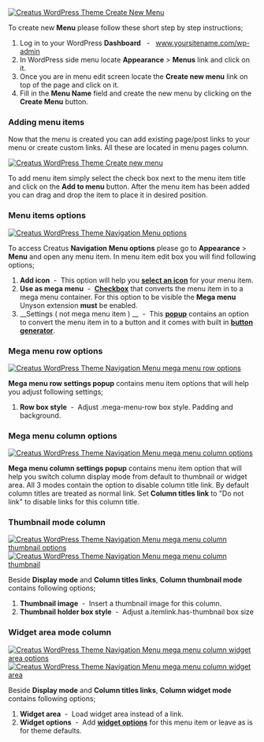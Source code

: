 <div class="thz-lightbox-gallery" markdown="1">


<div class="thz-doc-image max">
<a class="thz-lightbox mfp-image" href="../../docs-media/create-new-menu.jpg" data-mfp-title="Creatus WordPress Theme Create New Menu" data-modal-size="large">
	<img src="../../docs-media/create-new-menu.jpg" alt="Creatus WordPress Theme Create New Menu" />
</a>
</div>


To create new __Menu__ please follow these short step by step instructions;

1. Log in to your WordPress __Dashboard__ &nbsp; - &nbsp; www.yoursitename.com/wp-admin
2. In WordPress side menu locate __Appearance__ > __Menus__ link and click on it.
3. Once you are in menu edit screen locate the __Create new menu__ link on top of the page and click on it.
4. Fill in the __Menu Name__ field and create the new menu by clicking on the __Create Menu__ button.


### Adding menu items

Now that the menu is created you can add existing page/post links to your menu or create custom links. All these are located in menu pages column. 

<div class="thz-doc-image max">
<a class="thz-lightbox mfp-image" href="../../docs-media/menu-pages-column.jpg" data-mfp-title="Creatus WordPress Theme Create new menu" data-modal-size="large">
	<img src="../../docs-media/menu-pages-column.jpg" alt="Creatus WordPress Theme Create new menu" />
</a>
</div>

To add menu item simply select the check box next to the menu item title and click on the __Add to menu__ button. After the menu item has been added you can drag and drop the item to place it in desired position. 


### Menu items options

<div class="thz-doc-image max">
<a class="thz-lightbox mfp-image" href="../../docs-media/navigation-menu-options.jpg" data-mfp-title="Creatus WordPress Theme Navigation Menu options" data-modal-size="large">
	<img src="../../docs-media/navigation-menu-options.jpg" alt="Creatus WordPress Theme Navigation Menu options" />
</a>
</div>

<div id="search" markdown="1">

To access Creatus __Navigation Menu options__ please go to __Appearance__ > __Menu__ and open any menu item. In menu item edit box you will find following options;

1. __Add icon__ &nbsp;-&nbsp; This option will help you <a class="thz-lightbox mfp-image" href="../../docs-media/navigation-menu-icon-option.jpg" data-mfp-title="Creatus WordPress Theme Navigation Menu icon option" data-modal-size="large">__select an icon__</a> for your menu item. 
1. __Use as mega menu__ &nbsp;-&nbsp; <a class="thz-lightbox mfp-image" href="../../docs-media/navigation-menu-megamenu-checkbox.jpg" data-mfp-title="Creatus WordPress Theme Navigation Menu button generator" data-modal-size="large">__Checkbox__</a> that converts the menu item in to a mega menu container. For this option to be visible the __Mega menu__ Unyson extension __must__ be enabled.
1. __Settings ( not mega menu item ) __ &nbsp;-&nbsp; This <a class="thz-lightbox mfp-image" href="../../docs-media/navigation-menu-button-option.jpg" data-mfp-title="Creatus WordPress Theme Navigation Menu button popup" data-modal-size="large">__popup__</a> <span> contains an option to convert the menu item in to a button and it comes with built in </span> <a class="thz-lightbox mfp-image" href="../../docs-media/navigation-menu-button-generator.jpg" data-mfp-title="Creatus WordPress Theme Navigation Menu button generator" data-modal-size="large">__button generator__</a>.


### Mega menu row options
<div class="thz-doc-image max">
<a class="thz-lightbox mfp-image" href="../../docs-media/navigation-menu-row-options.jpg" data-mfp-title="Creatus WordPress Theme Navigation Menu mega menu row options" data-modal-size="large">
	<img src="../../docs-media/navigation-menu-row-options.jpg" alt="Creatus WordPress Theme Navigation Menu mega menu row options" />
</a>
</div>

__Mega menu row settings popup__ contains menu item options that will help you adjust following settings;


1. __Row box style__ &nbsp;-&nbsp;  Adjust .mega-menu-row box style. Padding and background.

### Mega menu column options
<div class="thz-doc-image max">
<a class="thz-lightbox mfp-image" href="../../docs-media/navigation-menu-column-options.jpg" data-mfp-title="Creatus WordPress Theme Navigation Menu mega menu column options" data-modal-size="large">
	<img src="../../docs-media/navigation-menu-column-options.jpg" alt="Creatus WordPress Theme Navigation Menu mega menu column options" />
</a>
</div>

__Mega menu column settings popup__ contains menu item option that will help you switch column display mode from default to thumbnail or widget area. All 3 modes contain the option to disable column title link. By default column titles are treated as normal link. Set __Column titles link__ to "Do not link" to disable links for this column title.


### Thumbnail mode column
<div class="thz-doc-image max">
<a class="thz-lightbox mfp-image" href="../../docs-media/navigation-menu-column-thumb-options.jpg" data-mfp-title="Creatus WordPress Theme Navigation Menu mega menu column thumbnail options" data-modal-size="large">
	<img src="../../docs-media/navigation-menu-column-thumb-options.jpg" alt="Creatus WordPress Theme Navigation Menu mega menu column thumbnail options" />
</a>
</div>

<div class="thz-doc-image max">
<a class="thz-lightbox mfp-image" href="../../docs-media/navigation-menu-column-thumb.jpg" data-mfp-title="Creatus WordPress Theme Navigation Menu mega menu column thumbnail" data-modal-size="large">
	<img src="../../docs-media/navigation-menu-column-thumb.jpg" alt="Creatus WordPress Theme Navigation Menu mega menu column thumbnail" />
</a>
</div>

Beside __Display mode__ and __Column titles links__, __Column thumbnail mode__ contains following  options;

1. __Thumbnail image__ &nbsp;-&nbsp; Insert a thumbnail image for this column.
1. __Thumbnail holder box style__ &nbsp;-&nbsp;  Adjust a.itemlink.has-thumbnail box size

### Widget area mode column
<div class="thz-doc-image max">
<a class="thz-lightbox mfp-image" href="../../docs-media/navigation-menu-column-widget-options.jpg" data-mfp-title="Creatus WordPress Theme Navigation Menu mega menu column widget area options" data-modal-size="large">
	<img src="../../docs-media/navigation-menu-column-widget-options.jpg" alt="Creatus WordPress Theme Navigation Menu mega menu column widget area options" />
</a>
</div>

<div class="thz-doc-image max">
<a class="thz-lightbox mfp-image" href="../../docs-media/navigation-menu-column-widget.jpg" data-mfp-title="Creatus WordPress Theme Navigation Menu mega menu column widget area" data-modal-size="large">
	<img src="../../docs-media/navigation-menu-column-widget.jpg" alt="Creatus WordPress Theme Navigation Menu mega menu column widget area" />
</a>
</div>


Beside __Display mode__ and __Column titles links__, __Column widget mode__ contains following options;

1. __Widget area__ &nbsp;-&nbsp; Load widget area instead of a link.
1. __Widget options__ &nbsp;-&nbsp; Add <a class="thz-lightbox mfp-image" href="../../docs-media/navigation-menu-column-widget-popup-options.jpg" data-mfp-title="Creatus WordPress Theme Navigation Menu mega menu column widget" data-modal-size="large">__widget options__</a> for this menu item or leave as is for theme defaults.


</div>

</div>